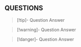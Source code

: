## QUESTIONS
>
> [!tip]- Question
> Answer

> [!warning]- Question
> Answer

> [!danger]- Question
> Answer
